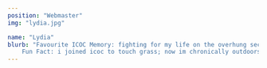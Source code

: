 ```yaml
---
position: "Webmaster"
img: "lydia.jpg"

name: "Lydia"
blurb: "Favourite ICOC Memory: fighting for my life on the overhung sections of the via ferrata in sardinia + the piscine.
    Fun Fact: i joined icoc to touch grass; now im chronically outdoors"
---
```

